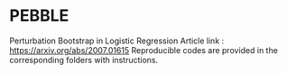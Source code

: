 # PEBBLE
Perturbation Bootstrap in Logistic Regression
Article link : https://arxiv.org/abs/2007.01615
Reproducible codes are provided in the corresponding folders with instructions.
